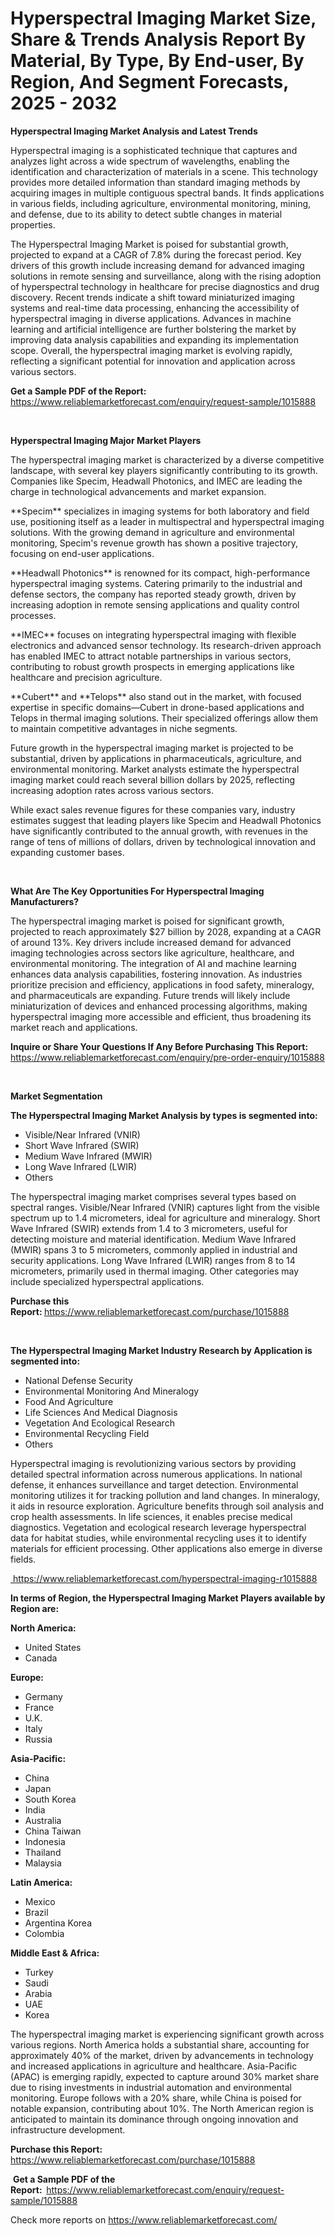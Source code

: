 <p><h1>Hyperspectral Imaging Market Size, Share & Trends Analysis Report By Material, By Type, By End-user, By Region, And Segment Forecasts, 2025 - 2032</h1></p><p><strong>Hyperspectral Imaging Market Analysis and Latest Trends</strong></p>
<p><p>Hyperspectral imaging is a sophisticated technique that captures and analyzes light across a wide spectrum of wavelengths, enabling the identification and characterization of materials in a scene. This technology provides more detailed information than standard imaging methods by acquiring images in multiple contiguous spectral bands. It finds applications in various fields, including agriculture, environmental monitoring, mining, and defense, due to its ability to detect subtle changes in material properties.</p><p>The Hyperspectral Imaging Market is poised for substantial growth, projected to expand at a CAGR of 7.8% during the forecast period. Key drivers of this growth include increasing demand for advanced imaging solutions in remote sensing and surveillance, along with the rising adoption of hyperspectral technology in healthcare for precise diagnostics and drug discovery. Recent trends indicate a shift toward miniaturized imaging systems and real-time data processing, enhancing the accessibility of hyperspectral imaging in diverse applications. Advances in machine learning and artificial intelligence are further bolstering the market by improving data analysis capabilities and expanding its implementation scope. Overall, the hyperspectral imaging market is evolving rapidly, reflecting a significant potential for innovation and application across various sectors.</p></p>
<p><strong>Get a Sample PDF of the Report:&nbsp;</strong> <a href="https://www.reliablemarketforecast.com/enquiry/request-sample/1015888?utm_campaign=3032&utm_medium=2&utm_source=Github&utm_content=ia&utm_term=11042025&utm_id=hyperspectral-imaging">https://www.reliablemarketforecast.com/enquiry/request-sample/1015888</a></p>
<p>&nbsp;</p>
<p><strong>Hyperspectral Imaging Major Market Players</strong></p>
<p><p>The hyperspectral imaging market is characterized by a diverse competitive landscape, with several key players significantly contributing to its growth. Companies like Specim, Headwall Photonics, and IMEC are leading the charge in technological advancements and market expansion.</p><p>**Specim** specializes in imaging systems for both laboratory and field use, positioning itself as a leader in multispectral and hyperspectral imaging solutions. With the growing demand in agriculture and environmental monitoring, Specim's revenue growth has shown a positive trajectory, focusing on end-user applications.</p><p>**Headwall Photonics** is renowned for its compact, high-performance hyperspectral imaging systems. Catering primarily to the industrial and defense sectors, the company has reported steady growth, driven by increasing adoption in remote sensing applications and quality control processes.</p><p>**IMEC** focuses on integrating hyperspectral imaging with flexible electronics and advanced sensor technology. Its research-driven approach has enabled IMEC to attract notable partnerships in various sectors, contributing to robust growth prospects in emerging applications like healthcare and precision agriculture.</p><p>**Cubert** and **Telops** also stand out in the market, with focused expertise in specific domains—Cubert in drone-based applications and Telops in thermal imaging solutions. Their specialized offerings allow them to maintain competitive advantages in niche segments.</p><p>Future growth in the hyperspectral imaging market is projected to be substantial, driven by applications in pharmaceuticals, agriculture, and environmental monitoring. Market analysts estimate the hyperspectral imaging market could reach several billion dollars by 2025, reflecting increasing adoption rates across various sectors.</p><p>While exact sales revenue figures for these companies vary, industry estimates suggest that leading players like Specim and Headwall Photonics have significantly contributed to the annual growth, with revenues in the range of tens of millions of dollars, driven by technological innovation and expanding customer bases.</p></p>
<p>&nbsp;</p>
<p><strong>What Are The Key Opportunities For Hyperspectral Imaging Manufacturers?</strong></p>
<p><p>The hyperspectral imaging market is poised for significant growth, projected to reach approximately $27 billion by 2028, expanding at a CAGR of around 13%. Key drivers include increased demand for advanced imaging technologies across sectors like agriculture, healthcare, and environmental monitoring. The integration of AI and machine learning enhances data analysis capabilities, fostering innovation. As industries prioritize precision and efficiency, applications in food safety, mineralogy, and pharmaceuticals are expanding. Future trends will likely include miniaturization of devices and enhanced processing algorithms, making hyperspectral imaging more accessible and efficient, thus broadening its market reach and applications.</p></p>
<p><strong>Inquire or Share Your Questions If Any Before Purchasing This Report:</strong> <a href="https://www.reliablemarketforecast.com/enquiry/pre-order-enquiry/1015888?utm_campaign=3032&utm_medium=2&utm_source=Github&utm_content=ia&utm_term=11042025&utm_id=hyperspectral-imaging">https://www.reliablemarketforecast.com/enquiry/pre-order-enquiry/1015888</a></p>
<p>&nbsp;</p>
<p><strong>Market Segmentation</strong></p>
<p><strong>The Hyperspectral Imaging Market Analysis by types is segmented into:</strong></p>
<p><ul><li>Visible/Near Infrared (VNIR)</li><li>Short Wave Infrared (SWIR)</li><li>Medium Wave Infrared (MWIR)</li><li>Long Wave Infrared (LWIR)</li><li>Others</li></ul></p>
<p><p>The hyperspectral imaging market comprises several types based on spectral ranges. Visible/Near Infrared (VNIR) captures light from the visible spectrum up to 1.4 micrometers, ideal for agriculture and mineralogy. Short Wave Infrared (SWIR) extends from 1.4 to 3 micrometers, useful for detecting moisture and material identification. Medium Wave Infrared (MWIR) spans 3 to 5 micrometers, commonly applied in industrial and security applications. Long Wave Infrared (LWIR) ranges from 8 to 14 micrometers, primarily used in thermal imaging. Other categories may include specialized hyperspectral applications.</p></p>
<p><strong>Purchase this Report:&nbsp;</strong><a href="https://www.reliablemarketforecast.com/purchase/1015888?utm_campaign=3032&utm_medium=2&utm_source=Github&utm_content=ia&utm_term=11042025&utm_id=hyperspectral-imaging">https://www.reliablemarketforecast.com/purchase/1015888</a></p>
<p>&nbsp;</p>
<p><strong>The Hyperspectral Imaging Market Industry Research by Application is segmented into:</strong></p>
<p><ul><li>National Defense Security</li><li>Environmental Monitoring And Mineralogy</li><li>Food And Agriculture</li><li>Life Sciences And Medical Diagnosis</li><li>Vegetation And Ecological Research</li><li>Environmental Recycling Field</li><li>Others</li></ul></p>
<p><p>Hyperspectral imaging is revolutionizing various sectors by providing detailed spectral information across numerous applications. In national defense, it enhances surveillance and target detection. Environmental monitoring utilizes it for tracking pollution and land changes. In mineralogy, it aids in resource exploration. Agriculture benefits through soil analysis and crop health assessments. In life sciences, it enables precise medical diagnostics. Vegetation and ecological research leverage hyperspectral data for habitat studies, while environmental recycling uses it to identify materials for efficient processing. Other applications also emerge in diverse fields.</p></p>
<p><a href="https://www.reliablemarketforecast.com/hyperspectral-imaging-r1015888?utm_campaign=3032&utm_medium=2&utm_source=Github&utm_content=ia&utm_term=11042025&utm_id=hyperspectral-imaging">&nbsp;https://www.reliablemarketforecast.com/hyperspectral-imaging-r1015888</a></p>
<p><strong>In terms of Region, the Hyperspectral Imaging Market Players available by Region are:</strong></p>
<p>
    <p> <strong> North America: </strong>
        <ul>
            <li>United States</li>
            <li>Canada</li>
        </ul>
        </p> 
    <p> <strong> Europe: </strong>
        <ul>
            <li>Germany</li>
            <li>France</li>
            <li>U.K.</li>
            <li>Italy</li>
            <li>Russia</li>
        </ul>
        </p> 
    <p> <strong> Asia-Pacific: </strong>
        <ul>
            <li>China</li>
            <li>Japan</li>
            <li>South Korea</li>
            <li>India</li>
            <li>Australia</li>
            <li>China Taiwan</li>
            <li>Indonesia</li>
            <li>Thailand</li>
            <li>Malaysia</li>
        </ul>
        </p> 
    <p> <strong> Latin America: </strong>
        <ul>
            <li>Mexico</li>
            <li>Brazil</li>
            <li>Argentina Korea</li>
            <li>Colombia</li>
        </ul>
        </p> 
    <p> <strong> Middle East & Africa: </strong>
        <ul>
            <li>Turkey</li>
            <li>Saudi</li>
            <li>Arabia</li>
            <li>UAE</li>
            <li>Korea</li>
        </ul>
    </p>
    </p>
<p><p>The hyperspectral imaging market is experiencing significant growth across various regions. North America holds a substantial share, accounting for approximately 40% of the market, driven by advancements in technology and increased applications in agriculture and healthcare. Asia-Pacific (APAC) is emerging rapidly, expected to capture around 30% market share due to rising investments in industrial automation and environmental monitoring. Europe follows with a 20% share, while China is poised for notable expansion, contributing about 10%. The North American region is anticipated to maintain its dominance through ongoing innovation and infrastructure development.</p></p>
<p><strong>Purchase this Report: </strong><a href="https://www.reliablemarketforecast.com/purchase/1015888?utm_campaign=3032&utm_medium=2&utm_source=Github&utm_content=ia&utm_term=11042025&utm_id=hyperspectral-imaging">https://www.reliablemarketforecast.com/purchase/1015888</a></p>
<p>&nbsp;<strong>Get a Sample PDF of the Report:&nbsp;&nbsp;</strong><a href="https://www.reliablemarketforecast.com/enquiry/request-sample/1015888?utm_campaign=3032&utm_medium=2&utm_source=Github&utm_content=ia&utm_term=11042025&utm_id=hyperspectral-imaging">https://www.reliablemarketforecast.com/enquiry/request-sample/1015888</a></p>
<p><strong></strong></p>
<p>Check more reports on <a href="https://www.reliablemarketforecast.com/?utm_campaign=3032&utm_medium=2&utm_source=Github&utm_content=ia&utm_term=11042025&utm_id=hyperspectral-imaging">https://www.reliablemarketforecast.com/</a></p>